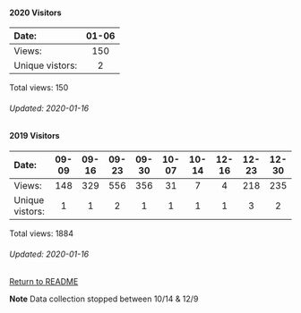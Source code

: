#### 2020 Visitors
Date:   |  01-06
|:---   |:---:
Views:  |  150
Unique  vistors:  |  2

Total views: 150
###### Updated: 2020-01-16

#### 2019 Visitors
Date:   | 09-09 | 09-16 | 09-23 | 09-30 | 10-07 | 10-14 | 12-16 | 12-23 | 12-30
|:---   |:---:    |:---:  |:---:  |:---:  |:---:  |:---:  |:---:  |:---:  |:---:
Views:  |  148  |  329  |  556  |  356  |  31   |   7  |   4  | 218 | 235
Unique  vistors:  |  1  |   1   |   2   |   1   |   1  |   1  |  1  |  3  |  2

Total views: 1884
###### Updated: 2020-01-16

[Return to README](https://github.com/BradleyA/git-TEST-commit-automation/tree/master/hooks#traffic)

**Note**  Data collection stopped between 10/14 & 12/9
